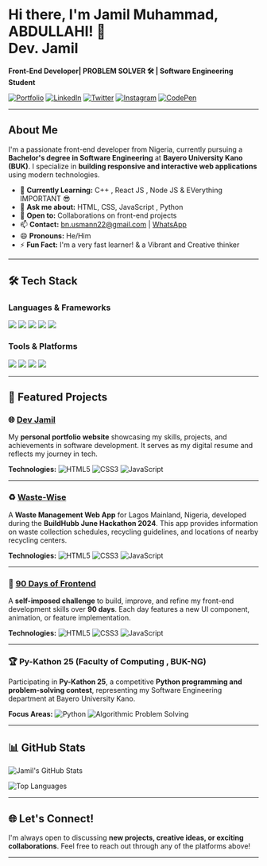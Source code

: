 # Hi there, I'm Jamil Muhammad, ABDULLAHI! 👋  <br/> Dev. Jamil

**Front-End Developer| PROBLEM SOLVER 🛠 | Software Engineering Student**  

[![Portfolio](https://img.shields.io/badge/Portfolio-Visit-blue?style=for-the-badge)](https://my-folio-bay.vercel.app/)
[![LinkedIn](https://img.shields.io/badge/LinkedIn-Connect-blue?style=for-the-badge)](https://www.linkedin.com/in/abdullahi-jamilu-26b940275)
[![Twitter](https://img.shields.io/badge/Twitter-Follow-blue?style=for-the-badge)](https://x.com/BnUsmann22)
[![Instagram](https://img.shields.io/badge/Instagram-Follow-blue?style=for-the-badge)](https://instagram.com/bn.usmann)
[![CodePen](https://img.shields.io/badge/CodePen-Explore-blue?style=for-the-badge)](https://codepen.io/bnusmann22)

---

## About Me  

I'm a passionate front-end developer from Nigeria, currently pursuing a **Bachelor's degree in Software Engineering** at **Bayero University Kano (BUK)**. I specialize in **building responsive and interactive web applications** using modern technologies.  

- 🌱 **Currently Learning:** C++ , React JS , Node JS & EVerything IMPORTANT 😎  
- 💬 **Ask me about:** HTML, CSS, JavaScript , Python
- 🤝 **Open to:** Collaborations on front-end projects  
- 📫 **Contact:** [bn.usmann22@gmail.com](mailto:bn.usmann22@gmail.com) | [WhatsApp](https://wa.me/9160152870)  
- 😄 **Pronouns:** He/Him  
- ⚡ **Fun Fact:** I'm a very fast learner! & a Vibrant and Creative thinker  

---

## 🛠 Tech Stack  

### **Languages & Frameworks**  
<p align="left">
  <img src="https://img.shields.io/badge/HTML5-E34F26?style=for-the-badge&logo=html5&logoColor=white" />
  <img src="https://img.shields.io/badge/CSS3-1572B6?style=for-the-badge&logo=css3&logoColor=white" />
  <img src="https://img.shields.io/badge/JavaScript-F7DF1E?style=for-the-badge&logo=javascript&logoColor=black" />
  <img src="https://img.shields.io/badge/Python-3776AB?style=for-the-badge&logo=python&logoColor=white" />
  <img src="https://img.shields.io/badge/React-61DAFB?style=for-the-badge&logo=react&logoColor=black" />
</p>

### **Tools & Platforms**  
<p align="left">
  <img src="https://img.shields.io/badge/Git-F05032?style=for-the-badge&logo=git&logoColor=white" />
  <img src="https://img.shields.io/badge/GitHub-181717?style=for-the-badge&logo=github&logoColor=white" />
  <img src="https://img.shields.io/badge/Figma-F24E1E?style=for-the-badge&logo=figma&logoColor=white" />
  <img src="https://img.shields.io/badge/Canva-00C4CC?style=for-the-badge&logo=canva&logoColor=white" />
</p>

---

## 🚀 Featured Projects  

### 🌐 [Dev Jamil](https://github.com/bnusmann22/my-folio)  

My **personal portfolio website** showcasing my skills, projects, and achievements in software development. It serves as my digital resume and reflects my journey in tech.  

**Technologies:** ![HTML5](https://img.shields.io/badge/HTML5-E34F26?style=flat-square&logo=html5&logoColor=white) ![CSS3](https://img.shields.io/badge/CSS3-1572B6?style=flat-square&logo=css3&logoColor=white) ![JavaScript](https://img.shields.io/badge/JavaScript-F7DF1E?style=flat-square&logo=javascript&logoColor=black)  

---

### ♻️ [Waste-Wise](https://github.com/bnusmann22/Waste-Wise)  

A **Waste Management Web App** for Lagos Mainland, Nigeria, developed during the **BuildHubb June Hackathon 2024**. This app provides information on waste collection schedules, recycling guidelines, and locations of nearby recycling centers.  

**Technologies:** ![HTML5](https://img.shields.io/badge/HTML5-E34F26?style=flat-square&logo=html5&logoColor=white) ![CSS3](https://img.shields.io/badge/CSS3-1572B6?style=flat-square&logo=css3&logoColor=white) ![JavaScript](https://img.shields.io/badge/JavaScript-F7DF1E?style=flat-square&logo=javascript&logoColor=black)  

---

### 🎯 [90 Days of Frontend](https://github.com/bnusmann22/90-Days-of-Frontend)  

A **self-imposed challenge** to build, improve, and refine my front-end development skills over **90 days**. Each day features a new UI component, animation, or feature implementation.  

**Technologies:** ![HTML5](https://img.shields.io/badge/HTML5-E34F26?style=flat-square&logo=html5&logoColor=white) ![CSS3](https://img.shields.io/badge/CSS3-1572B6?style=flat-square&logo=css3&logoColor=white) ![JavaScript](https://img.shields.io/badge/JavaScript-F7DF1E?style=flat-square&logo=javascript&logoColor=black)  

---

### 🏆 Py-Kathon 25 (Faculty of Computing , BUK-NG)  

Participating in **Py-Kathon 25**, a competitive **Python programming and problem-solving contest**, representing my Software Engineering department at Bayero University Kano.  

**Focus Areas:** ![Python](https://img.shields.io/badge/Python-3776AB?style=flat-square&logo=python&logoColor=white) ![Algorithmic Problem Solving](https://img.shields.io/badge/Algorithms-FF5733?style=flat-square)  

---

## 📊 GitHub Stats  

![Jamil's GitHub Stats](https://github-readme-stats.vercel.app/api?username=bnusmann22&show_icons=true&theme=radical)  

![Top Languages](https://github-readme-stats.vercel.app/api/top-langs/?username=bnusmann22&layout=compact&theme=radical)  

---

## 🌐 Let's Connect!  

I'm always open to discussing **new projects, creative ideas, or exciting collaborations**. Feel free to reach out through any of the platforms above!  

---
